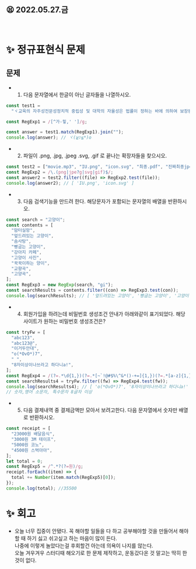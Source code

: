 ## 😫 2022.05.27.금

<br/>

# ✨ 정규표현식 문제

## 문제 

- 1. 다음 문자열에서 한글이 아닌 글자들을 나열하시오.


```javascript
const test1 =
  "ヾ교육의 자주성전문성정치적 중립성 및 대학의 자율성은 법률이 정하는 바에 의하여 보장된다 헌법재판소의 장은 국회의 동의를 얻어 재판관중에서 대통령이 임명한다 (국무총리는 국무위원의 해임을 대통령에게 건의할 수≧ 있다 학교교육 및 평생▽교육을 포함한 교육제도와 그 운영 교육≦재정 및* 교원의 지위에 관한 기본적인) 사항은 법률로 정한다o";

const RegExp1 = /[^가-힣,' ']/g;

const answer = test1.match(RegExp1).join("");
console.log(answer); // ヾ(≧▽≦*)o
```
    

- 2. 파일이 .png, .jpg, .jpeg .svg, .gif 로 끝나는 확장자들을 찾으시오.

```javascript
const test2 = ["movie.mp3", "IU.png", "icon.svg", "최종.pdf", "진짜최종jpg"];
const RegExp2 = /\.(png|jpe?g|svg|gif)$/;
const answer2 = test2.filter((file) => RegExp2.test(file));
console.log(answer2); // [ 'IU.png', 'icon.svg' ]
```


- 3. 다음 검색기능을 만드려 한다. 해당문자가 포함되는 문자열의 배열을 반환하시오.

```javascript
const search = "고양이";
const contents = [
  "맘터실망",
  "엎드려있는 고양이",
  "솜사탕",
  "빵굽는 고양이",
  "강아지 카페",
  "고양이 사진",
  "꾹꾹이하는 양이",
  "교향곡",
  "고양곡",
];
const RegExp3 = new RegExp(search, "gi");
const searchResults = contents.filter((con) => RegExp3.test(con));
console.log(searchResults); // [ '엎드려있는 고양이', '빵굽는 고양이', '고양이 사진' ]
```

- 4. 회원가입을 하려는데 비밀번호 생성조건 안내가 아래와같이 표기되었다. 해당 사이트가 원하는 비밀번호 생성조건은?


```javascript
const tryFw = [
  "abc123",
  "abc123@",
  "이거두안대",
  "o(*OvO*)7",
  " ",
  "8자이상이나쓰라고 하다니a!",
];
const RegExp4 = /(?=.*\d{1,})(?=.*[~`!@#$%\^&*()-+=]{1,})(?=.*[a-z]{1,}).{8,}$/;
const searchResults4 = tryFw.filter((fw) => RegExp4.test(fw));
console.log(searchResults4); // [ 'o(*OvO*)7', '8자이상이나쓰라고 하다니a!' ]
// 숫자,영어 소문자, 특수문자 8글자 이상
```

- 5. 다음 결제내역 중 결제금액만 모아서 보려고한다. 다음 문자열에서 숫자만 배열로 반환하시오.

```javascript
const receipt = [
  "23000원 배달음식",
  "3000원 3M 테이프",
  "5000원 코노",
  "4500원 스벅아아",
];
let total = 0;
const RegExp5 = /^.*?(?=원)/g;
receipt.forEach((item) => {
  total += Number(item.match(RegExp5)[0]);
});
console.log(total); //35500
```

# ✨ 회고

- 오늘 너무 집중이 안됐다. 꼭 해야할 일들을 다 하고 공부해야할 것을 만들어서 해야할 때 하기 싫고 쉬고싶고 하는 마음이 많이 든다.  
  나중에 이렇게 놀았다는걸 후회할건 아는데 의욕이 나지를 않는다.  
  오늘 겨우겨우 스터디때 해오기로 한 문제 제작하고, 운동갔다온 것 말고는 딱히 한것이 없다. 
    
